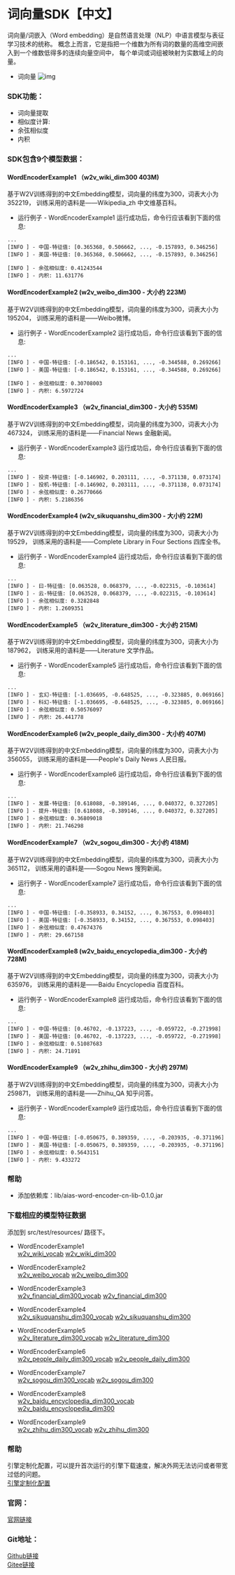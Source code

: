 # 词向量SDK【中文】
词向量/词嵌入（Word embedding）是自然语言处理（NLP）中语言模型与表征学习技术的统称。
概念上而言，它是指把一个维数为所有词的数量的高维空间嵌入到一个维数低得多的连续向量空间中，
每个单词或词组被映射为实数域上的向量。


- 词向量
![img](https://aias-home.oss-cn-beijing.aliyuncs.com/AIAS/nlp_sdks/word_vector.jpeg)

### SDK功能：
- 词向量提取
- 相似度计算:
-   余弦相似度
-   内积

### SDK包含9个模型数据：
#### WordEncoderExample1 （w2v_wiki_dim300 403M)
   基于W2V训练得到的中文Embedding模型，词向量的纬度为300，词表大小为352219，
   训练采用的语料是——Wikipedia_zh 中文维基百科。

-  运行例子 - WordEncoderExample1
运行成功后，命令行应该看到下面的信息:
```text
...
[INFO ] - 中国-特征值: [0.365368, 0.506662, ..., -0.157893, 0.346256]
[INFO ] - 美国-特征值: [0.365368, 0.506662, ..., -0.157893, 0.346256]

[INFO ] - 余弦相似度: 0.41243544
[INFO ] - 内积: 11.631776
 ```
  
#### WordEncoderExample2 (w2v_weibo_dim300 - 大小约 223M)
   基于W2V训练得到的中文Embedding模型，词向量的纬度为300，词表大小为195204，
   训练采用的语料是——Weibo微博。
   
-  运行例子 - WordEncoderExample2
运行成功后，命令行应该看到下面的信息:
```text
...
[INFO ] - 中国-特征值: [-0.186542, 0.153161, ..., -0.344588, 0.269266]
[INFO ] - 美国-特征值: [-0.186542, 0.153161, ..., -0.344588, 0.269266]

[INFO ] - 余弦相似度: 0.30708003
[INFO ] - 内积: 6.5972724
```

#### WordEncoderExample3 （w2v_financial_dim300 - 大小约 535M)
   基于W2V训练得到的中文Embedding模型，词向量的纬度为300，词表大小为467324，
   训练采用的语料是——Financial News 金融新闻。
   
-  运行例子 - WordEncoderExample3
运行成功后，命令行应该看到下面的信息:
```text
...
[INFO ] - 投资-特征值: [-0.146902, 0.203111, ..., -0.371138, 0.073174]
[INFO ] - 投机-特征值: [-0.146902, 0.203111, ..., -0.371138, 0.073174]
[INFO ] - 余弦相似度: 0.26770666
[INFO ] - 内积: 5.2186356
```
  
#### WordEncoderExample4 (w2v_sikuquanshu_dim300 - 大小约 22M)
   基于W2V训练得到的中文Embedding模型，词向量的纬度为300，词表大小为19529，
   训练采用的语料是——Complete Library in Four Sections 四库全书。
   
-  运行例子 - WordEncoderExample4
运行成功后，命令行应该看到下面的信息:
```text
...
[INFO ] - 曰-特征值: [0.063528, 0.068379, ..., -0.022315, -0.103614]
[INFO ] - 云-特征值: [0.063528, 0.068379, ..., -0.022315, -0.103614]
[INFO ] - 余弦相似度: 0.3282848
[INFO ] - 内积: 1.2609351
```
   
#### WordEncoderExample5 （w2v_literature_dim300 - 大小约 215M)
   基于W2V训练得到的中文Embedding模型，词向量的纬度为300，词表大小为187962，
   训练采用的语料是——Literature 文学作品。

-  运行例子 - WordEncoderExample5
运行成功后，命令行应该看到下面的信息:
```text
...
[INFO ] - 玄幻-特征值: [-1.036695, -0.648525, ..., -0.323885, 0.069166]
[INFO ] - 科幻-特征值: [-1.036695, -0.648525, ..., -0.323885, 0.069166]
[INFO ] - 余弦相似度: 0.50576097
[INFO ] - 内积: 26.441778
```
  
#### WordEncoderExample6 (w2v_people_daily_dim300 - 大小约 407M)
   基于W2V训练得到的中文Embedding模型，词向量的纬度为300，词表大小为356055，
   训练采用的语料是——People's Daily News 人民日报。

-  运行例子 - WordEncoderExample6
运行成功后，命令行应该看到下面的信息:
```text
...
[INFO ] - 发展-特征值: [0.618088, -0.389146, ..., 0.040372, 0.327205]
[INFO ] - 提升-特征值: [0.618088, -0.389146, ..., 0.040372, 0.327205]
[INFO ] - 余弦相似度: 0.36809018
[INFO ] - 内积: 21.746298
```
   
#### WordEncoderExample7 （w2v_sogou_dim300 - 大小约 418M)
   基于W2V训练得到的中文Embedding模型，词向量的纬度为300，词表大小为365112，
   训练采用的语料是——Sogou News 搜狗新闻。

-  运行例子 - WordEncoderExample7
运行成功后，命令行应该看到下面的信息:
```text
...
[INFO ] - 中国-特征值: [-0.358933, 0.34152, ..., 0.367553, 0.098403]
[INFO ] - 美国-特征值: [-0.358933, 0.34152, ..., 0.367553, 0.098403]
[INFO ] - 余弦相似度: 0.47674376
[INFO ] - 内积: 29.667158
```
  
#### WordEncoderExample8 (w2v_baidu_encyclopedia_dim300 - 大小约 728M)
   基于W2V训练得到的中文Embedding模型，词向量的纬度为300，词表大小为635976，
   训练采用的语料是——Baidu Encyclopedia 百度百科。

-  运行例子 - WordEncoderExample8
运行成功后，命令行应该看到下面的信息:
```text
...
[INFO ] - 中国-特征值: [0.46702, -0.137223, ..., -0.059722, -0.271998]
[INFO ] - 美国-特征值: [0.46702, -0.137223, ..., -0.059722, -0.271998]
[INFO ] - 余弦相似度: 0.51087683
[INFO ] - 内积: 24.71891
```
   
#### WordEncoderExample9 （w2v_zhihu_dim300 - 大小约 297M)
   基于W2V训练得到的中文Embedding模型，词向量的纬度为300，词表大小为259871，
   训练采用的语料是——Zhihu_QA 知乎问答。
  
-  运行例子 - WordEncoderExample9
运行成功后，命令行应该看到下面的信息:
```text
...
[INFO ] - 中国-特征值: [-0.050675, 0.389359, ..., -0.203935, -0.371196]
[INFO ] - 美国-特征值: [-0.050675, 0.389359, ..., -0.203935, -0.371196]
[INFO ] - 余弦相似度: 0.5643151
[INFO ] - 内积: 9.433272
```

### 帮助
-  添加依赖库：lib/aias-word-encoder-cn-lib-0.1.0.jar

### 下载相应的模型特征数据
添加到 src/test/resources/ 路径下。     

-  WordEncoderExample1      
[w2v_wiki_vocab](https://aias-home.oss-cn-beijing.aliyuncs.com/models/nlp_models/embedding_cn/w2v_wiki_vocab.txt) 
[w2v_wiki_dim300](https://aias-home.oss-cn-beijing.aliyuncs.com/models/nlp_models/embedding_cn/w2v_wiki_dim300.npy) 

-  WordEncoderExample2      
[w2v_weibo_vocab](https://aias-home.oss-cn-beijing.aliyuncs.com/models/nlp_models/embedding_cn/w2v_weibo_vocab.txt) 
[w2v_weibo_dim300](https://aias-home.oss-cn-beijing.aliyuncs.com/models/nlp_models/embedding_cn/w2v_weibo_dim300.npy) 

-  WordEncoderExample3    
[w2v_financial_dim300_vocab](https://aias-home.oss-cn-beijing.aliyuncs.com/models/nlp_models/embedding_cn/w2v_financial_dim300_vocab.txt) 
[w2v_financial_dim300](https://aias-home.oss-cn-beijing.aliyuncs.com/models/nlp_models/embedding_cn/w2v_financial_dim300.npy) 

-  WordEncoderExample4     
[w2v_sikuquanshu_dim300_vocab](https://aias-home.oss-cn-beijing.aliyuncs.com/models/nlp_models/embedding_cn/w2v_sikuquanshu_dim300_vocab.txt) 
[w2v_sikuquanshu_dim300](https://aias-home.oss-cn-beijing.aliyuncs.com/models/nlp_models/embedding_cn/w2v_sikuquanshu_dim300.npy) 

-  WordEncoderExample5    
[w2v_literature_dim300_vocab](https://aias-home.oss-cn-beijing.aliyuncs.com/models/nlp_models/embedding_cn/w2v_literature_dim300_vocab.txt) 
[w2v_literature_dim300](https://aias-home.oss-cn-beijing.aliyuncs.com/models/nlp_models/embedding_cn/w2v_literature_dim300.npy) 

-  WordEncoderExample6    
[w2v_people_daily_dim300_vocab](https://aias-home.oss-cn-beijing.aliyuncs.com/models/nlp_models/embedding_cn/w2v_people_daily_dim300_vocab.txt) 
[w2v_people_daily_dim300](https://aias-home.oss-cn-beijing.aliyuncs.com/models/nlp_models/embedding_cn/w2v_people_daily_dim300.npy) 

-  WordEncoderExample7    
[w2v_sogou_dim300_vocab](https://aias-home.oss-cn-beijing.aliyuncs.com/models/nlp_models/embedding_cn/w2v_sogou_dim300_vocab.txt) 
[w2v_sogou_dim300](https://aias-home.oss-cn-beijing.aliyuncs.com/models/nlp_models/embedding_cn/w2v_sogou_dim300.npy) 

-  WordEncoderExample8     
[w2v_baidu_encyclopedia_dim300_vocab](https://aias-home.oss-cn-beijing.aliyuncs.com/models/nlp_models/embedding_cn/w2v_baidu_encyclopedia_dim300_vocab.txt) 
[w2v_baidu_encyclopedia_dim300](https://aias-home.oss-cn-beijing.aliyuncs.com/models/nlp_models/embedding_cn/w2v_baidu_encyclopedia_dim300.npy) 

-  WordEncoderExample9     
[w2v_zhihu_dim300_vocab](https://aias-home.oss-cn-beijing.aliyuncs.com/models/nlp_models/embedding_cn/w2v_zhihu_dim300_vocab.txt) 
[w2v_zhihu_dim300](https://aias-home.oss-cn-beijing.aliyuncs.com/models/nlp_models/embedding_cn/w2v_zhihu_dim300.npy) 

### 帮助 
引擎定制化配置，可以提升首次运行的引擎下载速度，解决外网无法访问或者带宽过低的问题。         
[引擎定制化配置](http://aias.top/engine_cpu.html)

### 官网：
[官网链接](http://www.aias.top/)

### Git地址：   
[Github链接](https://github.com/mymagicpower/AIAS)    
[Gitee链接](https://gitee.com/mymagicpower/AIAS)   
